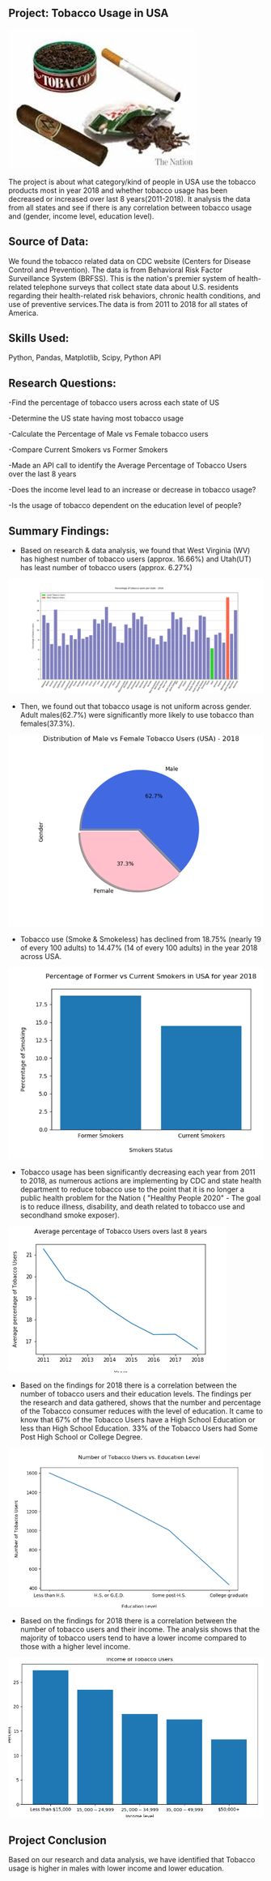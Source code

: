 Project: Tobacco Usage in USA
-----------------------------

![Tobacco](Images/Tobacco.jpg)

The project is about what category/kind of people in USA use the tobacco products most in year 2018 and whether tobacco usage has been decreased or increased over last 8 years(2011-2018). It analysis the data from all states and see if there is any correlation between tobacco usage and (gender, income level, education level).

Source of Data: 
--------------
We found the tobacco related data on CDC website (Centers for Disease Control and Prevention).
The data is from Behavioral Risk Factor Surveillance System (BRFSS). This is the nation's premier system of health-related telephone surveys that collect state data about U.S. residents regarding their health-related risk behaviors, chronic health conditions, and use of preventive services.The data is from 2011 to 2018 for all states of America.


Skills Used:
-----------
Python, Pandas, Matplotlib, Scipy, Python API


Research Questions:
--------------------------------------
-Find the percentage of tobacco users across each state of US

-Determine the US state having most tobacco usage

-Calculate the Percentage of Male vs Female tobacco users

-Compare Current Smokers vs Former Smokers

-Made an API call to identify the Average Percentage of Tobacco Users over the last 8 years

-Does the income level lead to an increase or decrease in tobacco usage?

-Is the usage of tobacco dependent on the education level of people?


Summary Findings:
-----------------

- Based on research & data analysis, we found that West Virginia (WV) has highest number of tobacco users (approx. 16.66%) and
Utah(UT) has least number of tobacco users (approx. 6.27%)

 ![TobaccoPerState](Percentage_tobacco_users_per_state.png)


- Then, we found out that tobacco usage is not uniform across gender. Adult males(62.7%) were significantly more likely to use tobacco than females(37.3%).    


 ![Gender](Distribution_Male_Female_Tobacco_Users_2018.png)


- Tobacco use (Smoke & Smokeless) has declined from 18.75% (nearly 19 of every 100 adults) to 14.47% (14 of every 100 adults) in the year 2018 across USA.
 

 ![Former](Percentage_Current_Former_Smokers_2018.png)
 

- Tobacco usage has been significantly decreasing each year from 2011 to 2018, as numerous actions are implementing by CDC and state 
  health department to reduce tobacco use to the point that it is no longer a public health problem for the Nation ( "Healthy People 
  2020" - The goal is to reduce illness, disability, and death related to tobacco use and secondhand smoke exposer).


 ![Scatter](Tobacco_line_2011_2018_USA.png)


- Based on the findings for 2018 there is a correlation between the number of tobacco users and their education levels. The findings per
  the research and data gathered, shows that the number and percentage of the Tobacco consumer reduces with the level of education. It 
  came to know that 67% of the Tobacco Users have a High School Education or less than High School Education. 33% of the Tobacco Users 
  had Some Post High School or College Degree.


 ![Income](Tobacco_Users_vs_Education_Level.png)


- Based on the findings for 2018 there is a correlation between the number of tobacco users and their income. The analysis shows that the majority of tobacco users tend to have a lower income compared to those with a higher level income. 


 ![Education](Income_of_Tobacco_Users.png)


Project Conclusion
------------------
Based on our research and data analysis, we have identified that Tobacco usage is higher in males with lower income and lower education.


